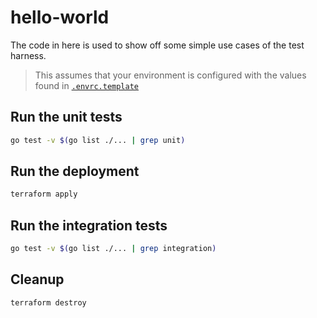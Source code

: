 # hello-world

The code in here is used to show off some simple use cases of the test harness.

> This assumes that your environment is configured with the values found in [`.envrc.template`](./.envrc.template)

## Run the unit tests

```bash
go test -v $(go list ./... | grep unit)
```

## Run the deployment

```bash
terraform apply
```

## Run the integration tests

```bash
go test -v $(go list ./... | grep integration)
```

## Cleanup

```bash
terraform destroy
```
